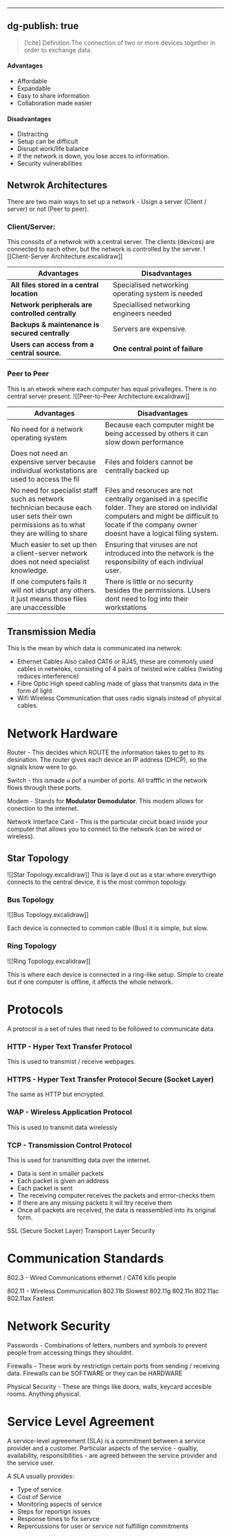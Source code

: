 
---
dg-publish: true
---
>[!cite] Definition
>The connection of two or more devices together in order to exchange data.


#### Advantages
- Affordable
- Expandable
- Easy to share information
- Collaboration made easier

#### Disadvantages
- Distracting
- Setup can be difficult
- Disrupt work/life balance
- If the network is down, you lose acces to information.
- Security vulnerabilities

## Netwrok Architectures
There are two main ways to set up a network - Usign a server (Client / server) or not (Peer to peer).

### Client/Server:
This conssits of a netwrok with a central server. The clients (devices) are connected to each other, but the network is controlled by the server.
![[Client-Server Architecture.excalidraw]]



| Advantages                                   | Disadvantages |
| -------------------------------------------- | ------------- |
| **All files stored in a central location**       | Specialised networking operating system is needed              |
| **Network peripherals are controlled centrally** | Speciallised networking engineers needed              |
| **Backups & maintenance is secured centrally**   | Servers are expensive.              |
| **Users can access from a central source.**      | **One central point of failure**              |

### Peer to Peer
This is an etwork where each computer has equal privalleges. There is no central server present.
![[Peer-to-Peer Architecture.excalidraw]]

| Advantages                                                                                                                                | Disadvantages                                                                                                                                                                                           |
| ----------------------------------------------------------------------------------------------------------------------------------------- | ------------------------------------------------------------------------------------------------------------------------------------------------------------------------------------------------------- |
| No need for a network operating system                                                                                                    | Because each computer might be being accessed by others it can slow down performance                                                                                                                    |
| Does not need an expensive server because individual workstations are used to access the fil                                              | Files and folders cannot be centrally backed up                                                                                                                                                         |
| No need for specialist staff such as network technician because each user sets their own permissions as to what they are willing to share | Files and resoruces are not centrally organised in a specific folder. They are stored on individal computers and might be difficult to locate if the company owner doesnt have a logical filing system. |
| Much easier to set up then a client-server network does not need specialist knowledge.                                                    | Ensuring that viruses are not introduced into the network is the responsibility of each indiviual user.                                                                                                 |
| If one computers fails it will not idsrupt any others. it just means those files are unaccessible                                         | There is little or no security besides the permissions. LUsers dont need to log into their workstations                                                                                                                                                                                                        |


## Transmission Media
This is the mean by which data is communicated ina netwrok:
- Ethernet Cables
	Also called CAT6 or RJ45, these are commonly used cables in netwroks, consisting of 4 pairs of twisted wire cables (twisting reduces interference)
- Fibre Optic
	High speed cabling made of glass that transmits data in the form of light
- Wifi
	Wireless Communication that uses radio signals instead of physical cables.

# Network Hardware

Router - This decides which ROUTE the information takes to get to its desination. The router gives each device an IP address (DHCP), so the signals know were to go.

Switch - this ismade u pof a number of ports. All trafffic in the network flows through these ports.

Modem - Stands for **Modulator Demodulator**. This modem allows for conection to the internet.

Network Interface Card - This is the particular circuit board inside your computer that allows you to connect to the network (can be wired or wireless).

## Star Topology
![[Star Topology.excalidraw]]
This is laye d out as a star where everythign connects to the central device, it is the most common topology.


### Bus Topology
![[Bus Topology.excalidraw]]

Each device is connected to  common cable (Bus) it is simple, but slow.

### Ring Topology
![[Ring Topology.excalidraw]]

This is where each device is connected in a ring-like setup. Simple to create but if one computer is offline, it affects the whole network.

# Protocols

A protocol is a set of rules that need to be followed to communicate data.

### HTTP - Hyper Text Transfer Protocol
This is used to transmist / receive webpages.

### HTTPS - Hyper Text Transfer Protocol **S**ecure (Socket Layer)
The same as HTTP but encrypted.

### WAP - Wireless Application Protocol
This is used to transmit data wirelessly

### TCP - Transmission Control Protocol
This is used for transmitting  data over the internet.
- Data is sent in smaller packets
- Each packet is given an address
- Each packet is sent
- The receiving computer receives the packets and errror-checks them
- If there are any missing packets it wil ltry receive them
- Once all packets are received, the data is reassembled into its original form.

 SSL (Secure Socket Layer)
 Transport Layer Security
# Communication Standards

802.3 - Wired Communications ethernet / CAT6 kills people 

802.11 - Wireless Communication
802.11b Slowest
802.11g
802.11n
802.11ac
802.11ax Fastest

# Network Security
Passwords - Combinations of letters, numbers and symbols to prevent people from accessing things they shouldnt.

Firewalls - These work by restrictign certain ports from sending / receiving data. Firewalls can be SOFTWARE or they can be HARDWARE

Physical Security - These are things like doors, walls, keycard accesible rooms. Anything physical.

# Service Level Agreement
A service-level agreeement (SLA) is a commitment between a service provider and a customer. Particular aspects of the service - qualtiy, availability, responsibilities - are agreed between the service provider and the service user.

A SLA usually provides:
- Type of service
- Cost of Service
- Monitoring aspects of service
- Steps for reportign issues
- Response times to fix servce
- Repercussions for user or service not fulfillign commitments